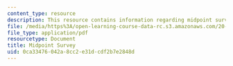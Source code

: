 ```yaml
---
content_type: resource
description: This resource contains information regarding midpoint survey.
file: /media/https%3A/open-learning-course-data-rc.s3.amazonaws.com/20-219-becoming-the-next-bill-nye-writing-and-hosting-the-educational-show-january-iap-2015/0ca33476042a8cc2e31dcdf2b7e2848d_MIT20_219IAP15_Midsurvy.pdf
file_type: application/pdf
resourcetype: Document
title: Midpoint Survey
uid: 0ca33476-042a-8cc2-e31d-cdf2b7e2848d
---
```

